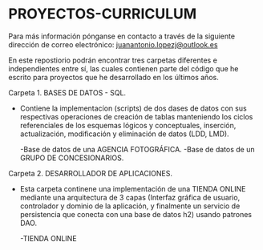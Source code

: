 # PROYECTOS-CURRICULUM
Para más información pónganse en contacto a través de la siguiente dirección de correo electrónico: juanantonio.lopezj@outlook.es

En este repostiorio podrán encontrar tres carpetas diferentes e independientes entre sí, las cuales contienen parte del 
código que he escrito para proyectos que he desarrollado en los últimos años. 

Carpeta 1. BASES DE DATOS - SQL. 

  * Contiene la implementacíon (scripts) de dos dases de datos con sus respectivas operaciones de creación de tablas manteniendo los 
  ciclos referenciales de los esquemas lógicos y conceptuales,  inserción, actualización, modificación y eliminación de datos (LDD, LMD).
  
    -Base de datos de una AGENCIA FOTOGRÁFICA.
    -Base de datos de un GRUPO DE CONCESIONARIOS.

Carpeta 2. DESARROLLADOR DE APLICACIONES. 

  * Esta carpeta continene una implementación de una TIENDA ONLINE mediante una arquitectura de 3 capas (Interfaz gráfica de usuario, 
  controlador y dominio de la aplicación, y finalmente un servicio de persistencia que conecta con una base de datos h2) 
  usando patrones DAO. 
    
     -TIENDA ONLINE
